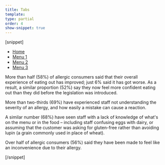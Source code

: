 ```yaml
---
title: Tabs
template:
type: partial
order: 4
show-snippet: true
---
```

[snippet]
<ul class="nav nav-tabs">
    <li class="active"><a data-toggle="tab" href="#home">Home</a></li>
    <li><a data-toggle="tab" href="#menu1">Menu 1</a></li>
    <li><a data-toggle="tab" href="#menu2">Menu 2</a></li>
    <li><a data-toggle="tab" href="#menu3">Menu 3</a></li>
</ul>
<div class="tab-content">
    <div id="home" class="tab-pane in active">
        <p>More than half (58%) of allergic consumers said that their overall experience of eating out has improved; 
        just 6% said it has got worse. As a result, a similar proportion (52%) say they now feel more confident eating 
        out than they did before the legislation was introduced.</p>
    </div>
    <div id="menu1" class="tab-pane">
        <p>More than two-thirds (69%) have experienced staff not understanding the severity of an allergy, and how 
        easily a mistake can cause a reaction.</p>
    </div>
    <div id="menu2" class="tab-pane">
        <p>A similar number (68%) have seen staff with a lack of knowledge of what's on the menu or in the food 
        – including staff confusing eggs with dairy, or assuming that the customer was asking for gluten-free 
        rather than avoiding lupin (a grain commonly used in place of wheat). </p>
    </div>
    <div id="menu3" class="tab-pane">
        <p>Over half of allergic consumers (56%) said they have been made to feel like an inconvenience due to 
        their allergy.</p>
    </div>
</div>
<script src="//cdnjs.cloudflare.com/ajax/libs/jquery/2.1.3/jquery.min.js"></script>
<script src="../assets/js/helpers.js"></script>
[/snippet]